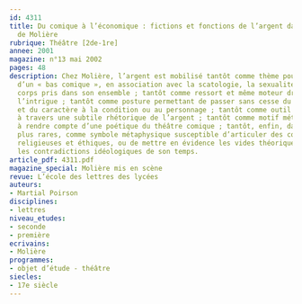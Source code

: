 ```yaml
---
id: 4311
title: Du comique à l’économique : fictions et fonctions de l’argent dans le théâtre
  de Molière
rubrique: Théâtre [2de-1re]
annee: 2001
magazine: n°13 mai 2002
pages: 48
description: Chez Molière, l’argent est mobilisé tantôt comme thème pour l’exploitation
  d’un « bas comique », en association avec la scatologie, la sexualité ou même le
  corps pris dans son ensemble ; tantôt comme ressort et même moteur dramatique de
  l’intrigue ; tantôt comme posture permettant de passer sans cesse du type au caractère,
  et du caractère à la condition ou au personnage ; tantôt comme outil linguistique
  à travers une subtile rhétorique de l’argent ; tantôt comme motif métatextuel propre
  à rendre compte d’une poétique du théâtre comique ; tantôt, enfin, dans des cas
  plus rares, comme symbole métaphysique susceptible d’articuler des conceptions philosophiques,
  religieuses et éthiques, ou de mettre en évidence les vides théoriques ainsi que
  les contradictions idéologiques de son temps.
article_pdf: 4311.pdf
magazine_special: Molière mis en scène
revue: L’école des lettres des lycées
auteurs:
- Martial Poirson
disciplines:
- lettres
niveau_etudes:
- seconde
- première
ecrivains:
- Molière
programmes:
- objet d’étude - théâtre
siecles:
- 17e siècle
---
```

